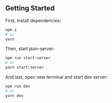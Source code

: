 <!-- This is a [Next.js](https://nextjs.org/) project bootstrapped with [`create-next-app`](https://github.com/vercel/next.js/tree/canary/packages/create-next-app). -->

## Getting Started

First, install dependencies:

```bash
npm i
# or
yarn
```

Then, start json-server:

```bash
npm run start:server
# or
yarn start:server
```

And last, open new terminal and start dev server:

```bash
npm run dev
# or
yarn dev
```
